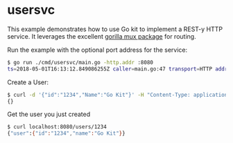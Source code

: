 # usersvc

This example demonstrates how to use Go kit to implement a REST-y HTTP service.
It leverages the excellent [gorilla mux package](https://github.com/gorilla/mux) for routing.

Run the example with the optional port address for the service: 

```bash
$ go run ./cmd/usersvc/main.go -http.addr :8080
ts=2018-05-01T16:13:12.849086255Z caller=main.go:47 transport=HTTP addr=:8080
```

Create a User:

```bash
$ curl -d '{"id":"1234","Name":"Go Kit"}' -H "Content-Type: application/json" -X POST http://localhost:8080/users/
{}
```

Get the user you just created

```bash
$ curl localhost:8080/users/1234
{"user":{"id":"1234","name":"Go Kit"}}
```
